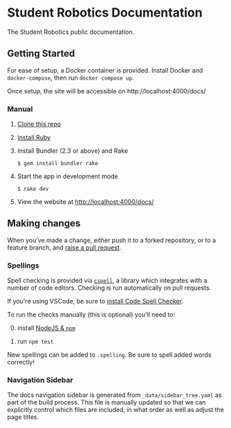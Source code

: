 # Student Robotics Documentation

The Student Robotics public documentation.

## Getting Started

For ease of setup, a Docker container is provided. Install Docker and `docker-compose`, then run `docker compose up`.

Once setup, the site will be accessible on http://localhost:4000/docs/

### Manual

1. [Clone this repo][clone-repo]

1. [Install Ruby][install-ruby]

2. Install Bundler (2.3 or above) and Rake

    ``` shell
    $ gem install bundler rake
    ```

3. Start the app in development mode

    ```shell
    $ rake dev
    ```

4. View the website at <http://localhost:4000/docs/>

## Making changes

When you've made a change, either push it to a forked repository, or to a
feature branch, and [raise a pull request][raise-a-pr].

### Spellings

Spell checking is provided via [`cspell`][cspell], a library which integrates
with a number of code editors. Checking is run automatically on pull requests.

If you're using VSCode, be sure to [install Code Spell Checker][vscode-cspell].

To run the checks manually (this is optional) you'll need to:

0. install [NodeJS & `npm`][install-node]

1. run `npm test`

New spellings can be added to `.spelling`. Be sure to spell added words correctly!

### Navigation Sidebar

The docs navigation sidebar is generated from `_data/sidebar_tree.yaml` as part
of the build process. This file is manually updated so that we can
explicitly control which files are included, in what order as well as adjust the
page titles.


[clone-repo]: https://docs.github.com/en/repositories/creating-and-managing-repositories/cloning-a-repository
[install-ruby]: https://www.ruby-lang.org/en/documentation/installation/
[raise-a-pr]: https://github.com/srobo/docs/pull/new/main
[cspell]: https://cspell.org/
[vscode-cspell]: https://marketplace.visualstudio.com/items?itemName=streetsidesoftware.code-spell-checker
[install-node]: https://downloads.nodesource.com/
